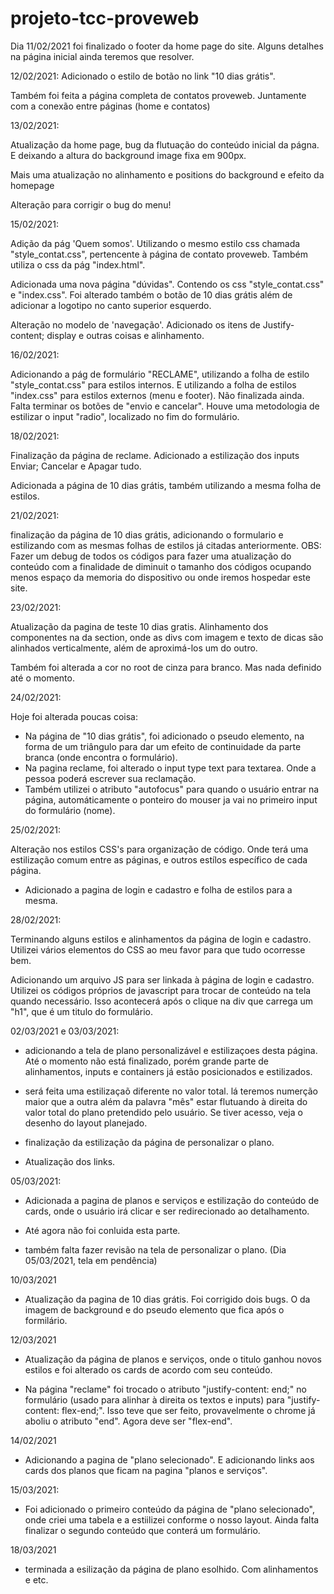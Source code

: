 # projeto-tcc-proveweb

Dia 11/02/2021 foi  finalizado o footer da home page do site. Alguns detalhes na página inicial ainda teremos que resolver. 

12/02/2021:  Adicionado o estilo de botão no link "10 dias grátis".

Também foi feita a página completa de contatos proveweb. Juntamente com a conexão entre páginas (home e contatos)

13/02/2021:

Atualização da home page, bug da flutuação do conteúdo inicial da págna. E deixando a altura do background image fixa em 900px.

Mais uma atualização no alinhamento e positions do background e efeito da homepage

Alteração para corrigir o bug do menu!

15/02/2021:

Adição da pág 'Quem somos'.  Utilizando o mesmo estilo css chamada "style_contat.css", pertencente à página de contato proveweb.
Também utiliza o css da pág "index.html".

Adicionada uma nova página "dúvidas". Contendo os css "style_contat.css" e "index.css". Foi alterado também o botão de 10 dias grátis
além de adicionar a logotipo no canto superior esquerdo. 

Alteração no modelo de 'navegação'. Adicionado os itens de Justify-content; display e outras coisas e alinhamento.

16/02/2021:

Adicionando a pág de formulário "RECLAME", utilizando a folha de estilo "style_contat.css" para estilos internos. E utilizando a folha de estilos "index.css" para estilos externos (menu e footer). Não finalizada ainda. Falta terminar os botões de "envio e cancelar". Houve uma metodologia de estilizar o input "radio", localizado no fim do formulário.

18/02/2021:

Finalização da página de reclame. Adicionado a estilização dos inputs
Enviar; Cancelar e Apagar tudo.

Adicionada a página de 10 dias grátis, também utilizando a mesma folha de estilos. 

21/02/2021:

finalização da página de 10 dias grátis, adicionando o formulario e estilizando com as mesmas folhas de estilos já citadas anteriormente.
OBS: Fazer um debug de todos os códigos para fazer uma atualização do conteúdo com a finalidade de diminuit o tamanho dos códigos ocupando menos espaço da memoria do dispositivo ou onde iremos hospedar este site.

23/02/2021:

Atualização da pagina de teste 10 dias gratis. Alinhamento dos componentes na da section, onde as divs com imagem e texto de dicas são alinhados verticalmente, além de aproximá-los um do outro.

Também foi alterada a cor no root de cinza para branco. Mas nada definido até o momento.

24/02/2021:

Hoje foi alterada poucas coisa:

 - Na página de "10 dias grátis", foi adicionado o pseudo elemento, na forma de um triângulo para dar um efeito de continuidade da parte branca (onde encontra o formulário).
 - Na pagina reclame, foi alterado o input type text para textarea. Onde a pessoa poderá escrever sua reclamação.
 - Também utilizei o atributo "autofocus" para quando o usuário entrar na página, automáticamente o ponteiro do mouser ja vai no primeiro input do formulário (nome).

 25/02/2021:

 Alteração nos estilos CSS's para organização de código. Onde terá uma estilização comum entre as páginas, e outros estílos específico de cada página.

- Adicionado a pagina de login e cadastro e folha de estilos para a mesma.

28/02/2021:

Terminando alguns estilos e alinhamentos da página de login e cadastro. Utilizei vários elementos do CSS ao meu favor para que tudo ocorresse bem.

Adicionando um arquivo JS para ser linkada à página de login e cadastro. Utilizei os códigos próprios de javascript para trocar de conteúdo na tela quando necessário. Isso acontecerá após o clique na div que carrega um "h1", que é um titulo do formulário.

02/03/2021 e 03/03/2021:

- adicionando a tela de plano personalizável e estilizaçoes desta página. Até o momento não está finalizado, porém grande parte de alinhamentos, inputs e containers já estão posicionados e estilizados. 

- será feita uma estilizaçaõ diferente no valor total. lá teremos numerção maior que a outra além da palavra "mês" estar flutuando à direita do valor total do plano pretendido pelo usuário. Se tiver acesso, veja o desenho do layout planejado.

- finalização da estilização da página de personalizar o plano.
- Atualização dos links.

05/03/2021:

- Adicionada a pagina de planos e serviços e estilização do conteúdo de cards, onde o usuário irá clicar e ser redirecionado ao detalhamento.
- Até agora não foi conluida esta parte. 

- também falta fazer revisão na tela de personalizar o plano. (Dia 05/03/2021, tela em pendência)

10/03/2021

- Atualização da pagina de 10 dias grátis. Foi corrigido dois bugs. O da imagem de background e do pseudo elemento que fica após o formilário.

12/03/2021

- Atualização da página de planos e serviços, onde o titulo ganhou novos estilos e foi alterado os cards de acordo com seu conteúdo.

- Na página "reclame"  foi trocado o atributo "justify-content: end;" no formulário (usado para alinhar à direita os textos e inputs) para "justify-content: flex-end;". Isso teve que ser feito, provavelmente o chrome já aboliu o atributo "end". Agora deve ser "flex-end".

14/02/2021

- Adicionando a pagina de "plano selecionado". E adicionando links aos cards dos planos que ficam na pagina "planos e serviços".

15/03/2021:

- Foi adicionado o primeiro conteúdo da página de "plano selecionado", onde criei uma tabela e a estiilizei conforme o nosso layout. Ainda falta finalizar o segundo conteúdo que conterá um formulário.

18/03/2021

- terminada a esilização da página de plano esolhido. Com alinhamentos e etc.